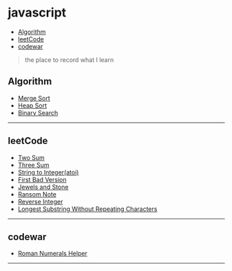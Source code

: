# javascript
- [Algorithm](#Algorithm)
- [leetCode](#leetCode)
- [codewar](#codewar)

> the place to record what I learn

## Algorithm
* [Merge Sort](https://github.com/screenleon/javascript/blob/master/algorithm/Merge_Sort.js)
* [Heap Sort](https://github.com/screenleon/javascript/blob/master/algorithm/Heap_Sort.js)
* [Binary Search](https://github.com/screenleon/javascript/blob/master/algorithm/Binary_Search.js)

---
## leetCode
* [Two Sum](https://github.com/screenleon/javascript/blob/master/CodeForLearn/Hash_Table_for_Two_Sum.js)
* [Three Sum](https://github.com/screenleon/javascript/blob/master/CodeForLearn/Three_Sum.js)
* [String to Integer(atoi)](https://github.com/screenleon/javascript/blob/master/CodeForLearn/Strubg_to_Integer(atoi).js)
* [First Bad Version](https://github.com/screenleon/javascript/blob/master/CodeForLearn/First_Bad_Version.js)
* [Jewels and Stone](https://github.com/screenleon/javascript/blob/master/CodeForLearn/Jewels_and_Stone.js)
* [Ransom Note](https://github.com/screenleon/javascript/blob/master/CodeForLearn/Ransom_Note.js)
* [Reverse Integer](https://github.com/screenleon/javascript/blob/master/CodeForLearn/Reverse_Integer.js)
* [Longest Substring Without Repeating Characters](https://github.com/screenleon/javascript/blob/master/CodeForLearn/Longest_Substring_Without_Repeating_Characters.js)

---
## codewar
* [Roman Numerals Helper](https://github.com/screenleon/javascript/blob/master/CodeForLearn/Roman_Numerals_Helper.js)

---